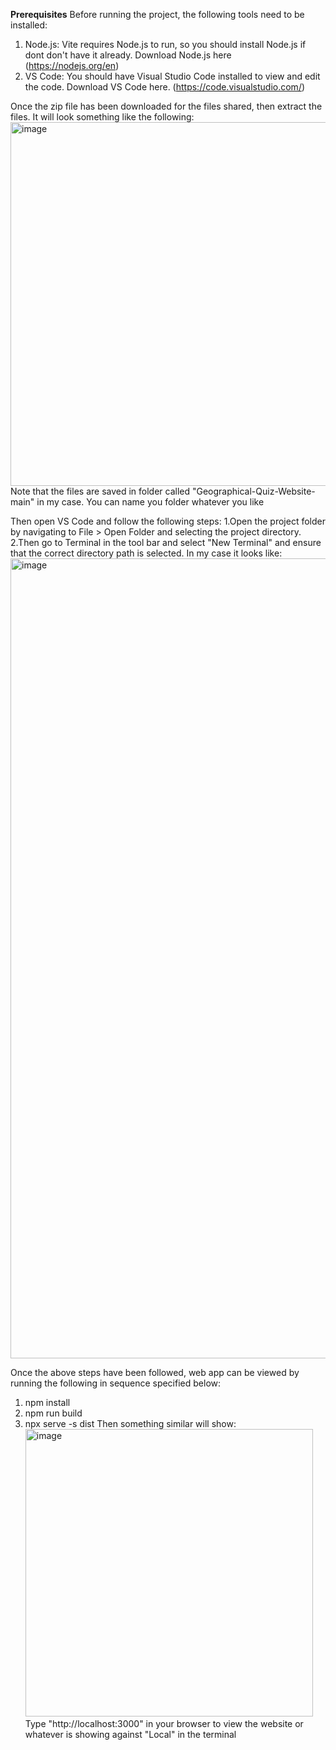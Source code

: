 **Prerequisites**
Before running the project, the following tools need to be installed:
1. Node.js: Vite requires Node.js to run, so you should install Node.js if dont don't have it already. Download Node.js here  (https://nodejs.org/en)
2. VS Code: You should have Visual Studio Code installed to view and edit the code. Download VS Code here. (https://code.visualstudio.com/)



Once the zip file has been downloaded for the files shared, then extract the files. 
It will look something like the following:
<img width="582" alt="image" src="https://github.com/user-attachments/assets/c1a38c3b-ccb7-4b19-b891-b8d380a29363" />
Note that the files are saved in folder called "Geographical-Quiz-Website-main" in my case. You can name you folder whatever you like

Then open VS Code and follow the following steps:
1.Open the project folder by navigating to File > Open Folder and selecting the project directory.
2.Then go to Terminal in the tool bar and select "New Terminal" and ensure that the correct directory path is selected. In my case it looks like:
<img width="1280" alt="image" src="https://github.com/user-attachments/assets/55994675-fb89-4733-aa7f-25cbbca8249f" />

Once the above steps have been followed,  web app can be viewed by running the following in sequence specified below:
1. npm install
2. npm run build
3. npx serve -s dist
   Then something similar will show:
   <img width="460" alt="image" src="https://github.com/user-attachments/assets/febd131b-c580-46a7-9c34-42668a265e02" />
   Type "http://localhost:3000" in your browser to view the website or whatever is showing against "Local" in the terminal

